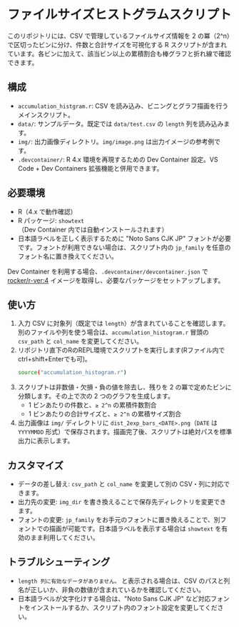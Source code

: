 # ファイルサイズヒストグラムスクリプト

このリポジトリには、CSV で管理しているファイルサイズ情報を 2 の冪（2^n）で区切ったビンに分け、件数と合計サイズを可視化する R スクリプトが含まれています。各ビンに加えて、該当ビン以上の累積割合も棒グラフと折れ線で確認できます。

## 構成
- `accumulation_histgram.r`: CSV を読み込み、ビニングとグラフ描画を行うメインスクリプト。
- `data/`: サンプルデータ。既定では `data/test.csv` の `length` 列を読み込みます。
- `img/`: 出力画像ディレクトリ。`img/image.png` は出力イメージの参考例です。
- `.devcontainer/`: R 4.x 環境を再現するための Dev Container 設定。VS Code + Dev Containers 拡張機能と併用できます。

## 必要環境
- R（4.x で動作確認）
- R パッケージ: `showtext`（Dev Container 内では自動インストールされます）
- 日本語ラベルを正しく表示するために "Noto Sans CJK JP" フォントが必要です。フォントが利用できない場合は、スクリプト内の `jp_family` を任意のフォント名に置き換えてください。

Dev Container を利用する場合、`.devcontainer/devcontainer.json` で [rocker/r-ver:4](https://hub.docker.com/r/rocker/r-ver) イメージを取得し、必要なパッケージをセットアップします。

## 使い方
1. 入力 CSV に対象列（既定では `length`）が含まれていることを確認します。別のファイルや列を使う場合は、`accumulation_histogram.r` 冒頭の `csv_path` と `col_name` を変更してください。
2. リポジトリ直下のRのREPL環境でスクリプトを実行します(Rファイル内でctrl+shift+Enterでも可)。
   ```bash
   source("accumulation_histogram.r")
   ```
3. スクリプトは非数値・欠損・負の値を除去し、残りを 2 の冪で定めたビンに分類します。その上で次の 2 つのグラフを生成します。
   - 1 ビンあたりの件数と、`≥ 2^n` の累積件数割合
   - 1 ビンあたりの合計サイズと、`≥ 2^n` の累積サイズ割合
4. 出力画像は `img/` ディレクトリに `dist_2exp_bars_<DATE>.png`（`DATE` は `YYYYMMDD` 形式）で保存されます。描画完了後、スクリプトは絶対パスを標準出力に表示します。

## カスタマイズ
- データの差し替え: `csv_path` と `col_name` を変更して別の CSV・列に対応できます。
- 出力先の変更: `img_dir` を書き換えることで保存先ディレクトリを変更できます。
- フォントの変更: `jp_family` をお手元のフォントに置き換えることで、別フォントでの描画が可能です。日本語ラベルを表示する場合は `showtext` を有効のまま利用してください。

## トラブルシューティング
- `length 列に有効なデータがありません。` と表示される場合は、CSV のパスと列名が正しいか、非負の数値が含まれているかを確認してください。
- 日本語ラベルが文字化けする場合は、"Noto Sans CJK JP" など対応フォントをインストールするか、スクリプト内のフォント設定を変更してください。
